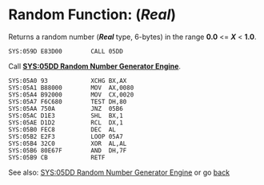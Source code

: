# Random Function: (*Real*) 

Returns a random number (***Real*** type, 6-bytes) in the range **0.0** <= ***X*** < **1.0**.

```
SYS:059D E83D00        CALL	05DD
```

Call **[SYS:05DD Random Number Generator Engine](RANDOM-ENGINE.md)**.

```
SYS:05A0 93            XCHG	BX,AX
SYS:05A1 B88000        MOV	AX,0080
SYS:05A4 B92000        MOV	CX,0020
SYS:05A7 F6C680        TEST	DH,80
SYS:05AA 750A          JNZ	05B6
SYS:05AC D1E3          SHL	BX,1
SYS:05AE D1D2          RCL	DX,1
SYS:05B0 FEC8          DEC	AL
SYS:05B2 E2F3          LOOP	05A7
SYS:05B4 32C0          XOR	AL,AL
SYS:05B6 80E67F        AND	DH,7F
SYS:05B9 CB            RETF
```

See also: [SYS:05DD Random Number Generator Engine](RANDOM-ENGINE.md) or go [back](../../README.md)